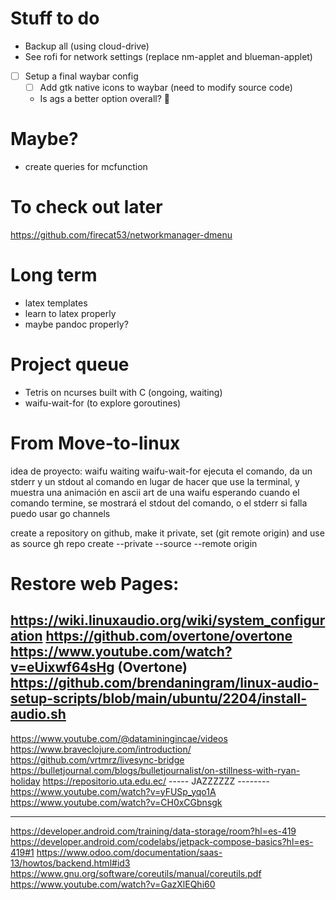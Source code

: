# Stuff to do
- Backup all (using cloud-drive)
- See rofi for network settings (replace nm-applet and blueman-applet)

- [ ] Setup a final waybar config
    - [ ] Add gtk native icons to waybar (need to modify source code)
    - Is ags a better option overall? 🤔


# Maybe?
- create queries for mcfunction


# To check out later
https://github.com/firecat53/networkmanager-dmenu

# Long term
- latex templates
- learn to latex properly
- maybe pandoc properly?


# Project queue
- Tetris on ncurses built with C (ongoing, waiting)
- waifu-wait-for (to explore goroutines)


# From Move-to-linux
idea de proyecto: waifu waiting
    waifu-wait-for <comand>
    ejecuta el comando, da un stderr y un stdout al comando en lugar de hacer que use la terminal,
    y muestra una animación en ascii art de una waifu esperando
    cuando el comando termine, se mostrará el stdout del comando, o el stderr si falla
    puedo usar go channels

create a repository on github, make it private, set (git remote origin) and use <source> as source
    gh repo create <name> --private --source <source> --remote origin

# Restore web Pages:
https://wiki.linuxaudio.org/wiki/system_configuration
https://github.com/overtone/overtone
https://www.youtube.com/watch?v=eUixwf64sHg (Overtone)
https://github.com/brendaningram/linux-audio-setup-scripts/blob/main/ubuntu/2204/install-audio.sh
--------------------
https://www.youtube.com/@dataminingincae/videos
https://www.braveclojure.com/introduction/
https://github.com/vrtmrz/livesync-bridge
https://bulletjournal.com/blogs/bulletjournalist/on-stillness-with-ryan-holiday
https://repositorio.uta.edu.ec/
----- JAZZZZZZ --------
https://www.youtube.com/watch?v=yFUSp_yqo1A
https://www.youtube.com/watch?v=CH0xCGbnsgk

-----
https://developer.android.com/training/data-storage/room?hl=es-419
https://developer.android.com/codelabs/jetpack-compose-basics?hl=es-419#1
https://www.odoo.com/documentation/saas-13/howtos/backend.html#id3
https://www.gnu.org/software/coreutils/manual/coreutils.pdf
https://www.youtube.com/watch?v=GazXlEQhi60
